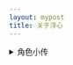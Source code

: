 ```yaml
---
layout: mypost
title: 关于浮心
---
```



<details> <summary>角色小传</summary>
<br> 
    <em>设定<em>：缺乏睡眠的少女，通过随身听里的奇异音乐让自己保持精神。  
<br>
    <em>爱好<em>：未解之谜、边缘科学  
<br>
    <em>专长<em>：资料搜集、单片机设计  
<br>   
    <em>代表物<em>：经特殊技术改造的索尼MW-MS70D网络随身听，其中播放的音乐似乎有助于集中注意力。  
</details>
